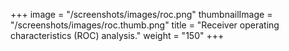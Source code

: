 +++
image =  "/screenshots/images/roc.png"
thumbnailImage = "/screenshots/images/roc.thumb.png"
title =  "Receiver operating characteristics (ROC) analysis."
weight = "150"
+++
